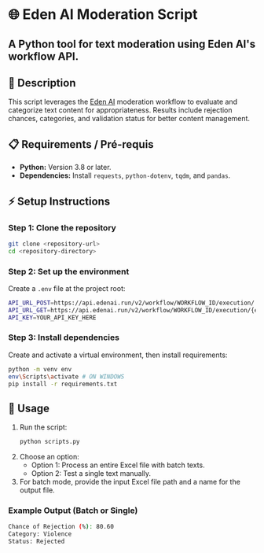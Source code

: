 # 🌐 Eden AI Moderation Script
## A Python tool for text moderation using Eden AI's workflow API.

## 📜 Description

This script leverages the [Eden AI](https://www.edenai.co/) moderation workflow to evaluate and categorize text content for appropriateness. 
Results include rejection chances, categories, and validation status for better content management.

## 📋 Requirements / Pré-requis

- **Python:** Version 3.8 or later. 
- **Dependencies:** Install `requests`, `python-dotenv`, `tqdm`, and `pandas`.

## ⚡ Setup Instructions 
### Step 1: Clone the repository
```bash
git clone <repository-url>
cd <repository-directory>
```
### Step 2: Set up the environment

Create a `.env` file at the project root:
```bash
API_URL_POST=https://api.edenai.run/v2/workflow/WORKFLOW_ID/execution/
API_URL_GET=https://api.edenai.run/v2/workflow/WORKFLOW_ID/execution/{execution_id}/
API_KEY=YOUR_API_KEY_HERE
```

### Step 3: Install dependencies

Create and activate a virtual environment, then install requirements:
```bash
python -m venv env
env\Scripts\activate # ON WINDOWS
pip install -r requirements.txt
```
## 🚀 Usage 
1. Run the script:
    ```bash
    python scripts.py
    ```
2. Choose an option:
   - Option 1: Process an entire Excel file with batch texts. 
   - Option 2: Test a single text manually.
3. For batch mode, provide the input Excel file path and a name for the output file.

### Example Output (Batch or Single)
```bash
Chance of Rejection (%): 80.60
Category: Violence
Status: Rejected
```